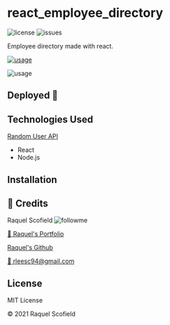 # react_employee_directory

![license](https://img.shields.io/github/license/RaquelLee/react_employee_directory?style=for-the-badge)
![issues](https://img.shields.io/github/issues/RaquelLee/react_employee_directory?style=for-the-badge)
<br />

Employee directory made with react.

[![usage](https://forthebadge.com/images/badges/check-it-out.svg)]()

![usage](https://github.com/RaquelLee/)

## Deployed :link:
[]()

## Technologies Used 
[Random User API](https://randomuser.me/)
* React
* Node.js

## Installation

## :busts_in_silhouette:  Credits 
Raquel Scofield ![followme](https://img.shields.io/github/followers/raquellee?label=Follow&style=social)

[:eyes: Raquel's Portfolio](https://raquellee.github.io/)

[Raquel's Github](http://github.com/raquellee)

<a href="mailto:raquel@icloud.com">:email: rleesc94@gmail.com</a>

## License 
MIT License

:copyright: 2021 Raquel Scofield